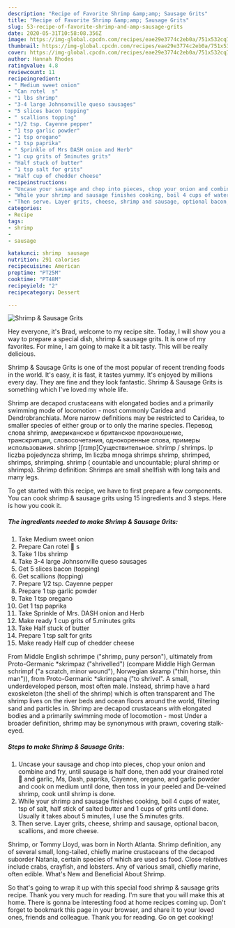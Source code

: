 ```yaml
---
description: "Recipe of Favorite Shrimp &amp;amp; Sausage Grits"
title: "Recipe of Favorite Shrimp &amp;amp; Sausage Grits"
slug: 53-recipe-of-favorite-shrimp-and-amp-sausage-grits
date: 2020-05-31T10:58:08.356Z
image: https://img-global.cpcdn.com/recipes/eae29e3774c2eb0a/751x532cq70/shrimp-sausage-grits-recipe-main-photo.jpg
thumbnail: https://img-global.cpcdn.com/recipes/eae29e3774c2eb0a/751x532cq70/shrimp-sausage-grits-recipe-main-photo.jpg
cover: https://img-global.cpcdn.com/recipes/eae29e3774c2eb0a/751x532cq70/shrimp-sausage-grits-recipe-main-photo.jpg
author: Hannah Rhodes
ratingvalue: 4.8
reviewcount: 11
recipeingredient:
- " Medium sweet onion"
- "Can rotel  s"
- "1 lbs shrimp"
- "3-4 large Johnsonville queso sausages"
- "5 slices bacon topping"
- " scallions topping"
- "1/2 tsp. Cayenne pepper"
- "1 tsp garlic powder"
- "1 tsp oregano"
- "1 tsp paprika"
- " Sprinkle of Mrs DASH onion and Herb"
- "1 cup grits of 5minutes grits"
- "Half stuck of butter"
- "1 tsp salt for grits"
- "Half cup of chedder cheese"
recipeinstructions:
- "Uncase your sausage and chop into pieces, chop your onion and combine and fry, until sausage is half done, then add your drained rotel 🍅 and garlic, Ms, Dash, paprika, Cayenne, oregano, and garlic powder and cook on medium until done, then toss in your peeled and De-veined shrimp, cook until shrimp is done."
- "While your shrimp and sausage finishes cooking, boil 4 cups of water, tsp of salt, half stick of salted butter and 1 cups of grits until done. Usually it takes about 5 minutes, I use the 5.minutes grits."
- "Then serve. Layer grits, cheese, shrimp and sausage, optional bacon, scallions, and more cheese."
categories:
- Recipe
tags:
- shrimp
- 
- sausage

katakunci: shrimp  sausage 
nutrition: 291 calories
recipecuisine: American
preptime: "PT25M"
cooktime: "PT48M"
recipeyield: "2"
recipecategory: Dessert

---
```



![Shrimp &amp; Sausage Grits](https://img-global.cpcdn.com/recipes/eae29e3774c2eb0a/751x532cq70/shrimp-sausage-grits-recipe-main-photo.jpg)

Hey everyone, it's Brad, welcome to my recipe site. Today, I will show you a way to prepare a special dish, shrimp &amp; sausage grits. It is one of my favorites. For mine, I am going to make it a bit tasty. This will be really delicious.

Shrimp &amp; Sausage Grits is one of the most popular of recent trending foods in the world. It's easy, it is fast, it tastes yummy. It's enjoyed by millions every day. They are fine and they look fantastic. Shrimp &amp; Sausage Grits is something which I've loved my whole life.

Shrimp are decapod crustaceans with elongated bodies and a primarily swimming mode of locomotion - most commonly Caridea and Dendrobranchiata. More narrow definitions may be restricted to Caridea, to smaller species of either group or to only the marine species. Перевод слова shrimp, американское и британское произношение, транскрипция, словосочетания, однокоренные слова, примеры использования. shrimp [ʃrɪmp]Существительное. shrimp / shrimps. lp liczba pojedyncza shrimp, lm liczba mnoga shrimps shrimp, shrimped, shrimps, shrimping. shrimp ( countable and uncountable; plural shrimp or shrimps). Shrimp definition: Shrimps are small shellfish with long tails and many legs.


To get started with this recipe, we have to first prepare a few components. You can cook shrimp &amp; sausage grits using 15 ingredients and 3 steps. Here is how you cook it.

<!--inarticleads1-->

##### The ingredients needed to make Shrimp &amp; Sausage Grits:

1. Take  Medium sweet onion
1. Prepare Can rotel 🍅 s
1. Take 1 lbs shrimp
1. Take 3-4 large Johnsonville queso sausages
1. Get 5 slices bacon (topping)
1. Get  scallions (topping)
1. Prepare 1/2 tsp. Cayenne pepper
1. Prepare 1 tsp garlic powder
1. Take 1 tsp oregano
1. Get 1 tsp paprika
1. Take  Sprinkle of Mrs. DASH onion and Herb
1. Make ready 1 cup grits of 5.minutes grits
1. Take Half stuck of butter
1. Prepare 1 tsp salt for grits
1. Make ready Half cup of chedder cheese


From Middle English schrimpe (&#34;shrimp, puny person&#34;), ultimately from Proto-Germanic *skrimpaz (&#34;shrivelled&#34;) (compare Middle High German schrimpf (&#34;a scratch, minor wound&#34;), Norwegian skramp (&#34;thin horse, thin man&#34;)), from Proto-Germanic *skrimpaną (&#34;to shrivel&#34;. A small, underdeveloped person, most often male. Instead, shrimp have a hard exoskeleton (the shell of the shrimp) which is often transparent and The shrimp lives on the river beds and ocean floors around the world, filtering sand and particles in. Shrimp are decapod crustaceans with elongated bodies and a primarily swimming mode of locomotion - most Under a broader definition, shrimp may be synonymous with prawn, covering stalk-eyed. 

<!--inarticleads2-->

##### Steps to make Shrimp &amp; Sausage Grits:

1. Uncase your sausage and chop into pieces, chop your onion and combine and fry, until sausage is half done, then add your drained rotel 🍅 and garlic, Ms, Dash, paprika, Cayenne, oregano, and garlic powder and cook on medium until done, then toss in your peeled and De-veined shrimp, cook until shrimp is done.
1. While your shrimp and sausage finishes cooking, boil 4 cups of water, tsp of salt, half stick of salted butter and 1 cups of grits until done. Usually it takes about 5 minutes, I use the 5.minutes grits.
1. Then serve. Layer grits, cheese, shrimp and sausage, optional bacon, scallions, and more cheese.


Shrimp, or Tommy Lloyd, was born in North Atlanta. Shrimp definition, any of several small, long-tailed, chiefly marine crustaceans of the decapod suborder Natania, certain species of which are used as food. Close relatives include crabs, crayfish, and lobsters. Any of various small, chiefly marine, often edible. What&#39;s New and Beneficial About Shrimp. 

So that's going to wrap it up with this special food shrimp &amp; sausage grits recipe. Thank you very much for reading. I'm sure that you will make this at home. There is gonna be interesting food at home recipes coming up. Don't forget to bookmark this page in your browser, and share it to your loved ones, friends and colleague. Thank you for reading. Go on get cooking!
